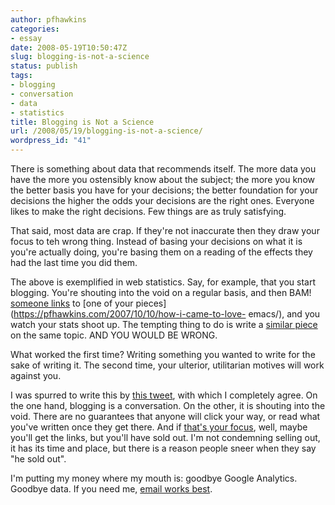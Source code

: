 ```yaml
---
author: pfhawkins
categories:
- essay
date: 2008-05-19T10:50:47Z
slug: blogging-is-not-a-science
status: publish
tags:
- blogging
- conversation
- data
- statistics
title: Blogging is Not a Science
url: /2008/05/19/blogging-is-not-a-science/
wordpress_id: "41"
---
```


There is something about data that recommends itself. The more data you have
the more you ostensibly know about the subject; the more you know the better
basis you have for your decisions; the better foundation for your decisions
the higher the odds your decisions are the right ones. Everyone likes to make
the right decisions. Few things are as truly satisfying.

That said, most data are crap. If they're not inaccurate then they draw your
focus to teh wrong thing. Instead of basing your decisions on what it is
you're actually doing, you're basing them on a reading of the effects they had
the last time you did them.

The above is exemplified in web statistics. Say, for example, that you start
blogging. You're shouting into the void on a regular basis, and then BAM!
[someone links](https://sachachua.com/wp/2007/10/12/how-i-came-to-love-emacs/)
to [one of your pieces](https://pfhawkins.com/2007/10/10/how-i-came-to-love-
emacs/), and you watch your stats shoot up. The tempting thing to do is write
a [similar piece](https://pfhawkins.com/2007/10/15/how-i-use-emacs/) on the
same topic. AND YOU WOULD BE WRONG.

What worked the first time? Writing something you wanted to write for the sake
of writing it. The second time, your ulterior, utilitarian motives will work
against you.

I was spurred to write this by [this
tweet](https://twitter.com/al3x/statuses/812166550), with which I completely
agree. On the one hand, blogging is a conversation. On the other, it is
shouting into the void. There are no guarantees that anyone will click your
way, or read what you've written once they get there. And if [that's your
focus](https://twitter.com/ronaldlewis/statuses/310321802), well, maybe you'll
get the links, but you'll have sold out. I'm not condemning selling out, it
has its time and place, but there is a reason people sneer when they say "he
sold out".

I'm putting my money where my mouth is: goodbye Google Analytics. Goodbye
data. If you need me, [email works best](https://pfhawkins.com/contact/).

